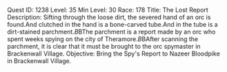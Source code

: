 Quest ID: 1238
Level: 35
Min Level: 30
Race: 178
Title: The Lost Report
Description: Sifting through the loose dirt, the severed hand of an orc is found.And clutched in the hand is a bone-carved tube.And in the tube is a dirt-stained parchment.$B$BThe parchment is a report made by an orc who spent weeks spying on the city of Theramore.$B$BAfter scanning the parchment, it is clear that it must be brought to the orc spymaster in Brackenwall Village.
Objective: Bring the Spy's Report to Nazeer Bloodpike in Brackenwall Village.
